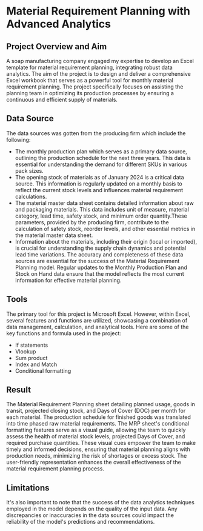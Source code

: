 # Material Requirement Planning with Advanced Analytics
## Project Overview and Aim
A soap manufacturing company engaged my expertise to develop an Excel template for material requirement planning, integrating robust data analytics. 
The aim of the project is to design and deliver a comprehensive Excel workbook that serves as a powerful tool for monthly material requirement planning. The project specifically focuses on assisting the planning team in optimizing its production processes by ensuring a continuous and efficient supply of materials.
## Data Source
The data sources was gotten from the producing firm which include the following:
- The monthly production plan which serves as a primary data source, outlining the production schedule for the next three years. This data is essential for understanding the demand for different SKUs in various pack sizes.
- The opening stock of materials as of January 2024 is a critical data source. This information is regularly updated on a monthly basis to reflect the current stock levels and influences material requirement calculations.
- The material master data sheet contains detailed information about raw and packaging materials. This data includes unit of measure, material category, lead time, safety stock, and minimum order quantity.These parameters, provided by the producing firm, contribute to the calculation of safety stock, reorder levels, and other essential metrics in the material master data sheet.
- Information about the materials, including their origin (local or imported), is crucial for understanding the supply chain dynamics and potential lead time variations.
The accuracy and completeness of these data sources are essential for the success of the Material Requirement Planning model. Regular updates to the Monthly Production Plan and Stock on Hand data ensure that the model reflects the most current information for effective material planning.
## Tools
The primary tool for this project is Microsoft Excel. However, within Excel, several features and functions are utilized, showcasing a combination of data management, calculation, and analytical tools. Here are some of the key functions and formula used in the project:
- If statements
- Vlookup
- Sum product
- Index and Match
- Conditional formatting
## Result
The Material Requirement Planning sheet detailing planned usage, goods in transit, projected closing stock, and Days of Cover (DOC) per month for each material. The production schedule for finished goods was translated into time phased raw material requirements. The MRP sheet's conditional formatting features serve as a visual guide, allowing the team to quickly assess the health of material stock levels, projected Days of Cover, and required purchase quantities. These visual cues empower the team to make timely and informed decisions, ensuring that material planning aligns with production needs, minimizing the risk of shortages or excess stock. The user-friendly representation enhances the overall effectiveness of the material requirement planning process.

## Limitations
It's also important to note that the success of the data analytics techniques employed in the model depends on the quality of the input data. Any discrepancies or inaccuracies in the data sources could impact the reliability of the model's predictions and recommendations.
